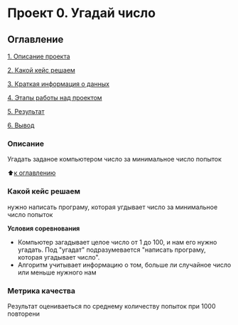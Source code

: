 # Проект 0. Угадай число

## Оглавление
[1. Описание проекта](https://github.com/malofantazi/SF_data/blob/master/README.md#Описание-проекта)

[2. Какой кейс решаем](https://github.com/malofantazi/SF_data/blob/master/README.md#Какой-кейс-решаем)

[3. Краткая информация о данных](https://github.com/malofantazi/SF_data/blob/master/README.md#Краткая-информация-о-данных)

[4. Этапы работы над проектом](https://github.com/malofantazi/SF_data/blob/master/README.md#Этапы-работы-над-проектом)

[5. Результат](https://github.com/malofantazi/SF_data/blob/master/README.md#Результат)

[6. Вывод](https://github.com/malofantazi/SF_data/blob/master/README.md#Вывод)

### Описание
Угадать заданое компьютером число за минимальное число попыток 

:arrow_up:[к оглавлению](https://github.com/malofantazi/SF_data/blob/master/README.md#Оглавление)

### Какой кейс решаем
нужно написать програму, которая угдывает число за минимальное число попыток

**Условия соревнования**
- Компьютер загадывает целое число от 1 до 100, и нам его нужно угадать. Под "угадат"
подразумевается "написать програму, которая угадывает число".
- Алгоритм учитывает информацию о том, больше ли случайное число или меньше нужного нам

### Метрика качества 
Результат оцениваеться по среднему количеству попыток при 1000 повторени
